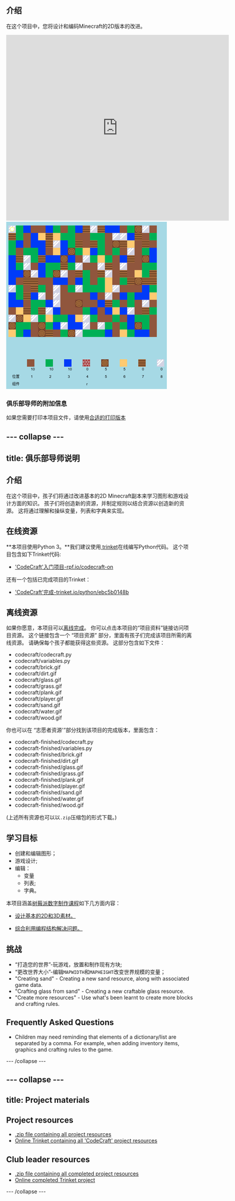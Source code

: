 ## 介绍

在这个项目中，您将设计和编码Minecraft的2D版本的改进。

<div class="trinket">
  <iframe src="https://trinket.io/embed/python/ebc5b0148b?outputOnly=true&start=result" width="600" height="500" frameborder="0" marginwidth="0" marginheight="0" allowfullscreen>
  </iframe>
  <img src="images/craft-finished.png">
</div>

### 俱乐部导师的附加信息

如果您需要打印本项目文件，请使用[合适的打印版本](https://projects.raspberrypi.org/en/projects/codecraft/print)

## \--- collapse \---

## title: 俱乐部导师说明

## 介绍

在这个项目中，孩子们将通过改进基本的2D Minecraft副本来学习图形和游戏设计方面的知识。 孩子们将创造新的资源，并制定规则以结合资源以创造新的资源。 这将通过理解和操纵变量，列表和字典来实现。

## 在线资源

**本项目使用Python 3。**我们建议使用[ trinket](https://trinket.io/)在线编写Python代码。 这个项目包含如下Trinket代码:

+ ['CodeCraft'入门项目-rpf.io/codecraft-on](http://rpf.io/codecraft-on)

还有一个包括已完成项目的Trinket：

+ ['CodeCraft'完成-trinket.io/python/ebc5b0148b](https://trinket.io/python/ebc5b0148b)

## 离线资源

如果你愿意，本项目可以[离线完成](https://www.codeclubprojects.org/en-GB/resources/python-working-offline/)。 你可以点击本项目的“项目资料”链接访问项目资源。 这个链接包含一个 “项目资源” 部分，里面有孩子们完成该项目所需的离线资源。 请确保每个孩子都能获得这些资源。 这部分包含如下文件：

+ codecraft/codecraft.py
+ codecraft/variables.py
+ codecraft/brick.gif
+ codecraft/dirt.gif
+ codecraft/glass.gif
+ codecraft/grass.gif
+ codecraft/plank.gif
+ codecraft/player.gif
+ codecraft/sand.gif
+ codecraft/water.gif
+ codecraft/wood.gif

你也可以在 “志愿者资源'”部分找到该项目的完成版本，里面包含：

+ codecraft-finished/codecraft.py
+ codecraft-finished/variables.py
+ codecraft-finished/brick.gif
+ codecraft-finished/dirt.gif
+ codecraft-finished/glass.gif
+ codecraft-finished/grass.gif
+ codecraft-finished/plank.gif
+ codecraft-finished/player.gif
+ codecraft-finished/sand.gif
+ codecraft-finished/water.gif
+ codecraft-finished/wood.gif

(上述所有资源也可以以`.zip`压缩包的形式下载。)

## 学习目标

+ 创建和编辑图形；
+ 游戏设计;
+ 编辑： 
    + 变量
    + 列表;
    + 字典。

本项目涵盖[树莓派数字制作课程](http://rpf.io/curriculum)如下几方面内容：

+ [设计基本的2D和3D素材。](https://www.raspberrypi.org/curriculum/design/creator)

+ [综合利用编程结构解决问题。](https://www.raspberrypi.org/curriculum/programming/builder)

## 挑战

+ “打造您的世界”-玩游戏，放置和制作现有方块;
+ “更改世界大小”-编辑` MAPWIDTH `和` MAPHEIGHT `改变世界规模的变量；
+ "Creating sand" - Creating a new sand resource, along with associated game data.
+ "Crafting glass from sand" - Creating a new craftable glass resource.
+ "Create more resources" - Use what's been learnt to create more blocks and crafting rules.

## Frequently Asked Questions

+ Children may need reminding that elements of a dictionary/list are separated by a comma. For example, when adding inventory items, graphics and crafting rules to the game.

\--- /collapse \---

## \--- collapse \---

## title: Project materials

## Project resources

+ [.zip file containing all project resources](resources/codecraft-resources.zip)
+ [Online Trinket containing all 'CodeCraft' project resources](http://rpf.io/codecraft-on)

## Club leader resources

+ [.zip file containing all completed project resources](solutions/codecraft-solution.zip)
+ [Online completed Trinket project](https://trinket.io/python/ebc5b0148b)

\--- /collapse \---
